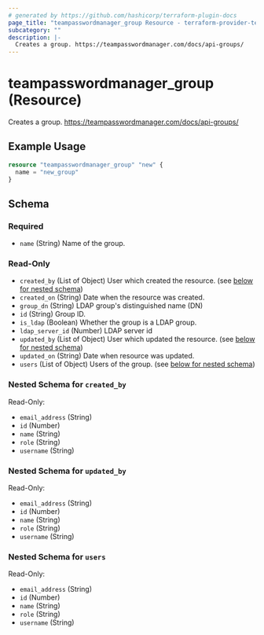 ```yaml
---
# generated by https://github.com/hashicorp/terraform-plugin-docs
page_title: "teampasswordmanager_group Resource - terraform-provider-teampasswordmanager"
subcategory: ""
description: |-
  Creates a group. https://teampasswordmanager.com/docs/api-groups/
---
```


# teampasswordmanager_group (Resource)

Creates a group. https://teampasswordmanager.com/docs/api-groups/

## Example Usage

```terraform
resource "teampasswordmanager_group" "new" {
  name = "new_group"
}
```

<!-- schema generated by tfplugindocs -->
## Schema

### Required

- `name` (String) Name of the group.

### Read-Only

- `created_by` (List of Object) User which created the resource. (see [below for nested schema](#nestedatt--created_by))
- `created_on` (String) Date when the resource was created.
- `group_dn` (String) LDAP group's distinguished name (DN)
- `id` (String) Group ID.
- `is_ldap` (Boolean) Whether the group is a LDAP group.
- `ldap_server_id` (Number) LDAP server id
- `updated_by` (List of Object) User which updated the resource. (see [below for nested schema](#nestedatt--updated_by))
- `updated_on` (String) Date when resource was updated.
- `users` (List of Object) Users of the group. (see [below for nested schema](#nestedatt--users))

<a id="nestedatt--created_by"></a>
### Nested Schema for `created_by`

Read-Only:

- `email_address` (String)
- `id` (Number)
- `name` (String)
- `role` (String)
- `username` (String)


<a id="nestedatt--updated_by"></a>
### Nested Schema for `updated_by`

Read-Only:

- `email_address` (String)
- `id` (Number)
- `name` (String)
- `role` (String)
- `username` (String)


<a id="nestedatt--users"></a>
### Nested Schema for `users`

Read-Only:

- `email_address` (String)
- `id` (Number)
- `name` (String)
- `role` (String)
- `username` (String)


